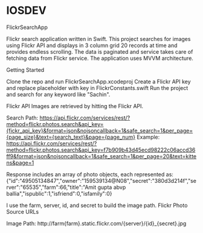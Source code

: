 # IOSDEV
FlickrSearchApp

Flickr search application written in Swift. This project searches for images using Flickr API and displays in 3 column grid 20 records at time  and provides endless scrolling. The data is paginated and service takes care of fetching data from Flickr service. The application uses MVVM architecture.

Getting Started

Clone the repo and run FlickrSearchApp.xcodeproj
Create a Flickr API key and replace placeholder with key in FlickrConstants.swift
Run the project and search for any keyword like "Sachin".


Flickr API
Images are retrieved by hitting the Flickr API.

Search Path: https://api.flickr.com/services/rest/?method=flickr.photos.search&api_key={fickr_api_key}&format=json&nojsoncallback=1&safe_search=1&per_page={page_size}&text={search_text}&page={page_num}
Example: https://api.flickr.com/services/rest/?method=flickr.photos.search&api_key=f7b909b43d45ecd98222c06accd36ff9&format=json&nojsoncallback=1&safe_search=1&per_page=20&text=kittens&page=1


Response includes an array of photo objects, each represented as:
{"id":"49505134847","owner":"159539134@N08","secret":"380d3d214f","server":"65535","farm":66,"title":"Amit gupta abvp ballia","ispublic":1,"isfriend":0,"isfamily":0}


I use the farm, server, id, and secret to build the image path. Flickr Photo Source URLs

Image Path: http://farm{farm}.static.flickr.com/{server}/{id}_{secret}.jpg

